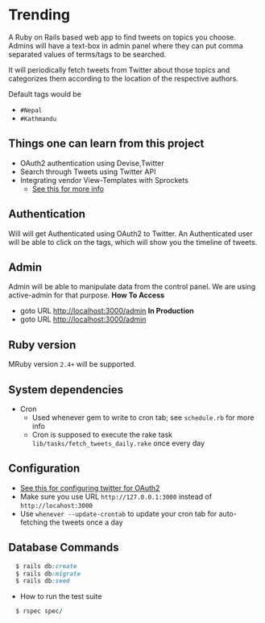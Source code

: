 # Trending
A Ruby on Rails based web app to find tweets on topics you choose. Admins will have a text-box in admin 
panel where they can put comma separated values of terms/tags to be searched.

It will periodically fetch tweets from Twitter about those topics and categorizes them according to the location 
of the respective authors.

Default tags would be
- `#Nepal`
- `#Kathmandu`

## Things one can learn from this project
  - OAuth2 authentication using Devise,Twitter
  - Search through Tweets using Twitter API
  - Integrating vendor View-Templates with Sprockets
    - [See this for more info](https://cbabhusal.wordpress.com/2017/07/19/rails-using-bootstrap-templates-in-vendor/)

## Authentication
Will will get Authenticated using OAuth2 to Twitter. An Authenticated user will be able to click on the tags, 
which will show you the timeline of tweets.

## Admin
Admin will be able to manipulate data from the control panel. We are using active-admin for that purpose. 
**How To Access**  
- goto URL [http://localhost:3000/admin](http://localhost:3000/admin)
**In Production**  
- goto URL [http://localhost:3000/admin](http://localhost:3000/admin)

## Ruby version
MRuby version `2.4+` will be supported.

## System dependencies
  - Cron
    - Used whenever gem to write to cron tab; see `schedule.rb` for more info
    - Cron is supposed to execute the rake task `lib/tasks/fetch_tweets_daily.rake` once every day

## Configuration
  - [See this for configuring twitter for OAuth2](/doc/images/twitter_oauth_localhost.png)
  - Make sure you use URL `http://127.0.0.1:3000` instead of `http://locahost:3000`
  - Use `whenever --update-crontab` to update your cron tab for auto-fetching the tweets once a day

## Database Commands
```ruby
  $ rails db:create
  $ rails db:migrate
  $ rails db:seed
```

* How to run the test suite
```ruby
  $ rspec spec/
```